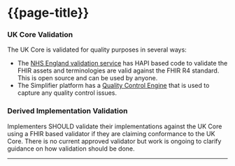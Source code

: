 # {{page-title}}

### UK Core Validation
The UK Core is validated for quality purposes in several ways:

- The <a href="https://github.com/NHSDigital/FHIR-Validation">NHS England validation service</a> has HAPI based code to validate the FHIR assets and terminologies are valid against the FHIR R4 standard. This is open source and can be used by anyone.
- The Simplifier platform has a <a href="https://simplifier.net/docs/qualitycontrol">Quality Control Engine</a> that is used to capture any quality control issues.

### Derived Implementation Validation
Implementers SHOULD validate their implementations against the UK Core using a FHIR based validator if they are claiming conformance to the UK Core. There is no current approved validator but work is ongoing to clarify guidance on how validation should be done. 

---

